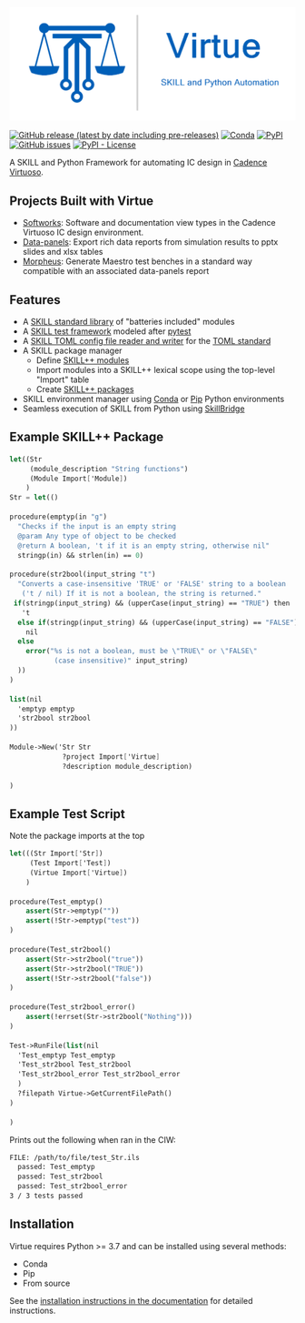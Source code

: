 ![Virtue](docs/source/_static/logo/virtue_banner_with_tagline.png "Virtue")

[![GitHub release (latest by date including pre-releases)](https://img.shields.io/github/v/release/cascode-labs/virtue?include_prereleases)](https://github.com/cascode-labs/virtue/releases/latest)
[![Conda](https://img.shields.io/conda/v/conda-forge/virtue?label=conda-forge)](https://anaconda.org/conda-forge/virtue)
[![PyPI](https://img.shields.io/pypi/v/virtue-skill)](https://pypi.org/project/virtue-skill/)
[![GitHub issues](https://img.shields.io/github/issues/cascode-labs/virtue)](https://github.com/cascode-labs/virtue/issues)
[![PyPI - License](https://img.shields.io/pypi/l/virtue-skill)](https://choosealicense.com/licenses/mit/)

A SKILL and Python Framework for automating IC design in
[Cadence Virtuoso](https://www.cadence.com/en_US/home/tools/custom-ic-analog-rf-design/circuit-design.html).

## Projects Built with Virtue

- [Softworks](https://github.com/cascode-labs/softworks):
  Software and documentation view types in the Cadence Virtuoso IC design environment.
- [Data-panels](https://github.com/cascode-labs/data-panels):
  Export rich data reports from simulation results to pptx slides and
  xlsx tables
- [Morpheus](https://github.com/cascode-labs/morpheus):
  Generate Maestro test benches in a standard way compatible with an associated
  data-panels report

## Features

- A [SKILL standard library](https://www.cascode-labs.org/virtue/reference/skill_api/index.html) of "batteries included" modules
- A [SKILL test framework](https://www.cascode-labs.org/virtue/overview/testing_framework.html) modeled after [pytest](https://docs.pytest.org/en/7.1.x/)
- A [SKILL TOML config file reader and writer](https://www.cascode-labs.org/virtue/overview/toml.html)
  for the [TOML standard](https://toml.io)
- A SKILL package manager
  - Define [SKILL++ modules](https://www.cascode-labs.org/virtue/overview/packaging/modules.html)
  - Import modules into a SKILL++ lexical scope using the top-level "Import" table
  - Create [SKILL++ packages](https://www.cascode-labs.org/virtue/overview/packaging/skill_packages.html)
- SKILL environment manager using
  [Conda](https://docs.conda.io/en/latest/) or
  [Pip](https://pip.pypa.io/en/stable/reference/build-system/pyproject-toml/)
  Python environments
- Seamless execution of SKILL from Python using
  [SkillBridge](https://unihd-cag.github.io/skillbridge/)

## Example SKILL++ Package

```scheme
let((Str
     (module_description "String functions")
     (Module Import['Module])
    )
Str = let(()

procedure(emptyp(in "g")
  "Checks if the input is an empty string
  @param Any type of object to be checked
  @return A boolean, 't if it is an empty string, otherwise nil"
  stringp(in) && strlen(in) == 0)

procedure(str2bool(input_string "t")
  "Converts a case-insensitive 'TRUE' or 'FALSE' string to a boolean
   ('t / nil) If it is not a boolean, the string is returned."
 if(stringp(input_string) && (upperCase(input_string) == "TRUE") then
   't
  else if(stringp(input_string) && (upperCase(input_string) == "FALSE") then
    nil
  else
    error("%s is not a boolean, must be \"TRUE\" or \"FALSE\"
           (case insensitive)" input_string)
  ))
)

list(nil
  'emptyp emptyp
  'str2bool str2bool
))

Module->New('Str Str
             ?project Import['Virtue]
             ?description module_description)

)
```

## Example Test Script

Note the package imports at the top

``` scheme
let(((Str Import['Str])
     (Test Import['Test])
     (Virtue Import['Virtue])
    )

procedure(Test_emptyp()
    assert(Str->emptyp(""))
    assert(!Str->emptyp("test"))
)

procedure(Test_str2bool()
    assert(Str->str2bool("true"))
    assert(Str->str2bool("TRUE"))
    assert(!Str->str2bool("false"))
)

procedure(Test_str2bool_error()
    assert(!errset(Str->str2bool("Nothing")))
)

Test->RunFile(list(nil
  'Test_emptyp Test_emptyp
  'Test_str2bool Test_str2bool
  'Test_str2bool_error Test_str2bool_error
  )
  ?filepath Virtue->GetCurrentFilePath()
)

)
```

Prints out the following when ran in the CIW:

``` sh
FILE: /path/to/file/test_Str.ils
  passed: Test_emptyp
  passed: Test_str2bool
  passed: Test_str2bool_error
3 / 3 tests passed
```

## Installation

Virtue requires Python >= 3.7 and can be installed using several methods:

- Conda
- Pip
- From source

See the
[installation instructions in the documentation](https://www.cascode-labs.org/virtue/overview/index.html#installation)
for detailed instructions.
